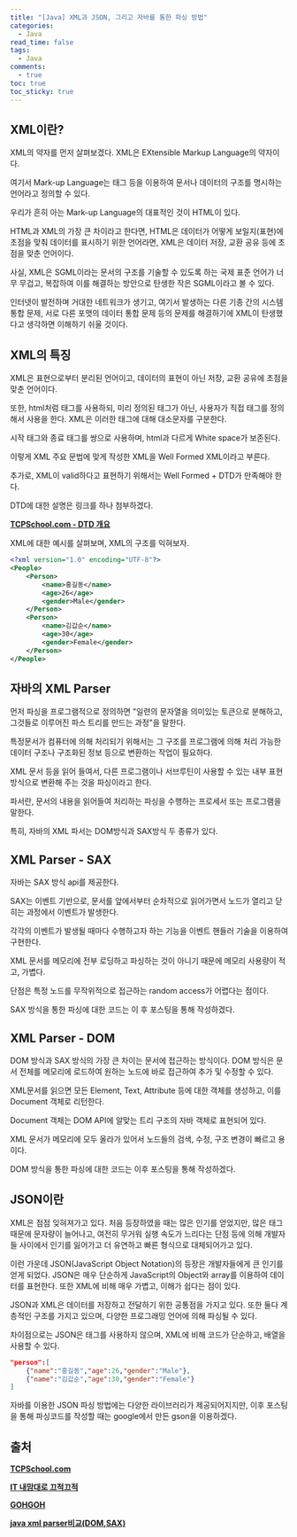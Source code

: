 ```yaml
---
title: "[Java] XML과 JSON, 그리고 자바를 통한 파싱 방법"
categories:
  - Java
read_time: false
tags:
  - Java
comments:
  - true
toc: true
toc_sticky: true
---
```

## XML이란?
XML의 약자를 먼저 살펴보겠다. XML은 EXtensible Markup Language의 약자이다.

여기서 Mark-up Language는 태그 등을 이용하여 문서나 데이터의 구조를 명시하는 언어라고 정의할 수 있다.

우리가 흔히 아는 Mark-up Language의 대표적인 것이 HTML이 있다.

HTML과 XML의 가장 큰 차이라고 한다면, HTML은 데이터가 어떻게 보일지(표현)에 초점을 맞춰 데이터를 표시하기 위한 언어라면, XML은 데이터 저장, 교환 공유 등에 초점을 맞춘 언어이다.

사실, XML은 SGML이라는 문서의 구조를 기술할 수 있도록 하는 국제 표준 언어가 너무 무겁고, 복잡하여 이를 해결하는 방안으로 탄생한 작은 SGML이라고 볼 수 있다.

인터넷이 발전하며 거대한 네트워크가 생기고, 여기서 발생하는 다른 기종 간의 시스템 통합 문제, 서로 다른 포맷의 데이터 통합 문제 등의 문제를 해결하기에 XML이 탄생했다고 생각하면 이해하기 쉬울 것이다.

## XML의 특징
XML은 표현으로부터 분리된 언어이고, 데이터의 표현이 아닌 저장, 교환 공유에 초점을 맞춘 언어이다.

또한, html처럼 태그를 사용하되, 미리 정의된 태그가 아닌, 사용자가 직접 태그를 정의해서 사용을 한다. XML은 이러한 태그에 대해 대소문자를 구분한다.

시작 태그와 종료 태그를 쌍으로 사용하며, html과 다르게 White space가 보존된다.

이렇게 XML 주요 문법에 맞게 작성한 XML을 Well Formed XML이라고 부른다.

추가로, XML이 valid하다고 표현하기 위해서는 Well Formed + DTD가 만족해야 한다.

DTD에 대한 설명은 링크를 하나 첨부하겠다.

__[TCPSchool.com - DTD 개요](http://tcpschool.com/xml/xml_dtd_intro)__

XML에 대한 예시를 살펴보며, XML의 구조를 익혀보자.

```xml
<?xml version="1.0" encoding="UTF-8"?>
<People>
	<Person>
		<name>홍길동</name>
		<age>26</age>
		<gender>Male</gender>
	</Person>
	<Person>
		<name>김갑순</name>
		<age>30</age>
		<gender>Female</gender>
	</Person>
</People>
```

## 자바의 XML Parser
먼저 파싱을 프로그램적으로 정의하면 "일련의 문자열을 의미있는 토큰으로 분해하고, 그것들로 이루어진 파스 트리를 만드는 과정"을 말한다.

특정문서가 컴퓨터에 의해 처리되기 위해서는 그 구조를 프로그램에 의해 처리 가능한 데이터 구조나 구조화된 정보 등으로 변환하는 작업이 필요하다.

XML 문서 등을 읽어 들여서, 다른 프로그램이나 서브루틴이 사용할 수 있는 내부 표현 방식으로 변환해 주는 것을 파싱이라고 한다.

파서란, 문서의 내용을 읽어들여 처리하는 파싱을 수행하는 프로세서 또는 프로그램을 말한다.

특히, 자바의 XML 파서는 DOM방식과 SAX방식 두 종류가 있다.

## XML Parser - SAX
자바는 SAX 방식 api를 제공한다.

SAX는 이벤트 기반으로, 문서를 앞에서부터 순차적으로 읽어가면서 노드가 열리고 닫히는 과정에서 이벤트가 발생한다.

각각의 이벤트가 발생될 때마다 수행하고자 하는 기능을 이벤트 핸들러 기술을 이용하여 구현한다.

XML 문서를 메모리에 전부 로딩하고 파싱하는 것이 아니기 때문에 메모리 사용량이 적고, 가볍다.

단점은 특정 노드를 무작위적으로 접근하는 random access가 어렵다는 점이다.

SAX 방식을 통한 파싱에 대한 코드는 이 후 포스팅을 통해 작성하겠다.

## XML Parser - DOM
DOM 방식과 SAX 방식의 가장 큰 차이는 문서에 접근하는 방식이다. DOM 방식은 문서 전체를 메모리에 로드하여 원하는 노드에 바로 접근하여 추가 및 수정할 수 있다.

XML문서를 읽으면 모든 Element, Text, Attribute 등에 대한 객체를 생성하고, 이를 Document 객체로 리턴한다.

Document 객체는 DOM API에 알맞는 트리 구조의 자바 객체로 표현되어 있다.

XML 문서가 메모리에 모두 올라가 있어서 노드들의 검색, 수정, 구조 변경이 빠르고 용이다.

DOM 방식을 통한 파싱에 대한 코드는 이후 포스팅을 통해 작성하겠다.

## JSON이란
XML은 점점 잊혀져가고 있다. 처음 등장하였을 때는 많은 인기를 얻었지만, 많은 태그때문에 문자량이 늘어나고, 여전히 무거워 실행 속도가 느리다는 단점 등에 의해 개발자들 사이에서 인기를 잃어가고 더 유연하고 빠른 형식으로 대체되어가고 있다.

이런 가운데 JSON(JavaScript Object Notation)의 등장은 개발자들에게 큰 인기를 얻게 되었다. JSON은 매우 단순하게 JavaScript의 Object와 array를 이용하여 데이터를 표현한다. 또한 XML에 비해 매우 가볍고, 이해가 쉽다는 점이 있다.

JSON과 XML은 데이터를 저장하고 전달하기 위한 공통점을 가지고 있다. 또한 둘다 계층적인 구조를 가지고 있으며, 다양한 프로그래밍 언어에 의해 파싱될 수 있다.

차이점으로는 JSON은 태그를 사용하지 않으며, XML에 비해 코드가 단순하고, 배열을 사용할 수 있다. 

```json
"person":[
    {"name":"홍길동","age":26,"gender":"Male"},
    {"name":"김갑순","age":30,"gender":"Female"}
]
```

자바를 이용한 JSON 파싱 방법에는 다양한 라이브러리가 제공되어지지만, 이후 포스팅을 통해 파싱코드를 작성할 때는 google에서 만든 gson을 이용하겠다.

## 출처
__[TCPSchool.com](http://tcpschool.com/json/json_intro_xml)__

__[IT 내맘대로 끄적끄적](http://itnovice1.blogspot.com/2019/01/xml-json.html)__

__[GOHGOH](https://gohlab2017.tistory.com/3)__

__[java xml parser비교(DOM,SAX)](https://blog.naver.com/beabeak/50181208186)__






